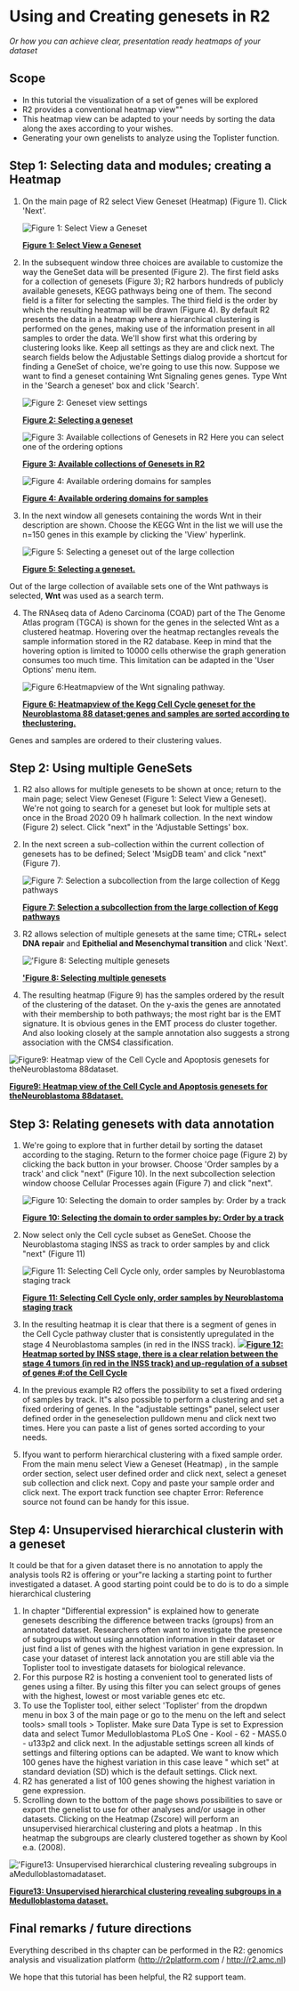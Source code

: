 <a id="using_and_creating_genesets"></a>

Using and Creating genesets in R2
===============================



*Or how you can achieve clear, presentation ready heatmaps of your
dataset*





Scope
-----

-   In this tutorial the visualization of a set of genes will be
    explored
-   R2 provides a conventional heatmap view""
-   This heatmap view can be adapted to your needs by sorting the data
    along the axes according to your wishes.
-   Generating your own genelists to analyze using the
    Toplister function.





Step 1: Selecting data and modules; creating a Heatmap
---------------

1.  On the main page of R2 select View Geneset (Heatmap) (Figure 1).
    Click 'Next'.
    
	![](_static/images/Usinggenesets/UsingGenesets_Selectv1.png "Figure    1: Select View a    Geneset")
	
	[**Figure    1: Select View a    Geneset**](_static/images/UsingGenesets/UsingGenesets_Select.png)
	
2.  In the subsequent window three choices are available to customize
    the way the GeneSet data will be presented (Figure 2). The first
    field asks for a collection of genesets (Figure 3); R2 harbors
    hundreds of publicly available genesets, KEGG pathways being one
    of them. The second field is a filter for selecting the samples. The
    third field is the order by which the resulting heatmap will be
    drawn (Figure 4). By default R2 presents the data in a heatmap where
    a hierarchical clustering is performed on the genes, making use of
    the information present in all samples to order the data. We'll show
    first what this ordering by clustering looks like. Keep all settings
    as they are and click next. The search fields below the Adjustable
    Settings dialog provide a shortcut for finding a GeneSet of choice,
    we're going to use this now. Suppose we want to find a geneset
    containing Wnt Signaling genes genes. Type Wnt in the 'Search a
    geneset' box and click 'Search'.

	![](_static/images/Usinggenesets/UsingGenesets_Settingsv1.png "Figure 2: Geneset view settings")
	
	[**Figure  2: Selecting a geneset**](_static/images/UsinggenesetsUsingGenesets_Settingsv1.png)

	![](_static/images/Usinggenesets/UsingGenesets_Collectionsv1.png "Figure    3: Available collections of Genesets in    R2")
	Here you can select one of the ordering options

	[**Figure    3: Available collections of Genesets in    R2**](_static/images/Usinggenesets/UsingGenesets_Collectionsv1.png)
	
	![](_static/images/Usinggenesets/UsingGenesets_Ordering.png "Figure    4: Available ordering domains for    samples")
	
	[**Figure    4: Available ordering domains for    samples**](_static/images/Usinggenesets/UsingGenesets_Ordering.png)
	
3.  In the next window all genesets containing the words Wnt  in
    their description are shown. Choose the KEGG Wnt in the list we will use the n=150 genes in this example by clicking the 'View' hyperlink.
    
	![](_static/images/Usinggenesets/UsingGenesets_Selectingv1.png "Figure 5: Selecting a geneset out of the large collection")
	
	[**Figure    5: Selecting a geneset.**](_static/images/Usinggenesets/UsingGenesets_Selecting.png)
   
Out of the large collection of available sets one of the Wnt pathways is selected, **Wnt**  was used as a search term.
	
4.  The RNAseq data of Adeno Carcinoma (COAD) part of the The Genome Atlas program (TGCA)  is shown for
    the genes in the selected Wnt as a clustered heatmap. Hovering over
    the heatmap rectangles reveals the sample information stored in the
    R2 database. Keep in mind that the hovering option is limited to
    10000 cells otherwise the graph generation consumes too much time.
    This limitation can be adapted in the 'User Options' menu item.

    ![](_static/images/Usinggenesets/UsingGenesets_Heatmapv1.png "Figure 6:Heatmapview of the Wnt signaling pathway.")
	
    [**Figure 6: Heatmapview of the Kegg Cell Cycle geneset for the Neuroblastoma 88 dataset;genes and samples are sorted according to theclustering.**](_static/images//Usinggenesets/UsingGenesets_Heatmapv1.png)
	

Genes and samples are ordered to their clustering values.


Step 2: Using multiple GeneSets
---------------

1.  R2 also allows for multiple genesets to be shown at once; return to
    the main page; select View Geneset (Figure 1: Select View
    a Geneset). We're not going to search for a geneset but look for
    multiple sets at once in the Broad 2020 09 h hallmark collection. In the next window
    (Figure 2) select. Click "next" in the
    'Adjustable Settings' box.
2.  In the next screen a sub-collection within the current collection of
    genesets has to be defined; Select 'MsigDB team' and click
    "next" (Figure 7).
    
	![](_static/images/Usinggenesets/UsingGenesets_Subcollectionv1.png "Figure    7: Selection a subcollection from the large collection of Kegg    pathways")
	
	[**Figure    7: Selection a subcollection from the large collection of Kegg    pathways**](_static/images//Usinggenesets/UsingGenesets_Subcollection.png)
	
3.  R2 allows selection of multiple genesets at the same time; CTRL+
    select **DNA repair**  and **Epithelial and Mesenchymal transition**  and click 'Next'.

	![](_static/images/Usinggenesets/UsingGenesets_Doubleselectv1.png "'Figure    8: Selecting multiple    genesets")
	
	[**'Figure    8: Selecting multiple    genesets**](_static/images//Usinggenesets/UsingGenesets_Doubleselect.png)
	
4.  The resulting heatmap (Figure 9) has the samples ordered by the
    result of the clustering of the dataset. On the y-axis the genes are
    annotated with their membership to both pathways; the most right bar is
    the EMT signature. It is obvious genes in the EMT process do cluster together. And also looking closely at the sample annotation also suggests a strong association with the CMS4 classification.


![](_static/images/Usinggenesets//UsingGenesets_Heatmap3.png "Figure9: Heatmap view of the Cell Cycle and Apoptosis genesets for theNeuroblastoma 88dataset.")
	
[**Figure9: Heatmap view of the Cell Cycle and Apoptosis genesets for theNeuroblastoma 88dataset.**](_static/images/UsingGenesets_Heatmap2.png)
	





Step 3: Relating genesets with data annotation
---------------

1.  We're going to explore that in further detail by sorting the dataset
    according to the staging. Return to the former choice page
    (Figure 2) by clicking the back button in your browser. Choose
    'Order samples by a track' and click "next" (Figure 10). In the next
    subcollection selection window choose Cellular Processes again
    (Figure 7) and click "next".
    
	![](_static/images/Usinggenesets/UsingGenesets_SelectDomain.png "Figure    10: Selecting the domain to order samples by: Order by a    track")
	
	[**Figure    10: Selecting the domain to order samples by: Order by a    track**](_static/images/Usinggenesets/UsingGenesets_SelectDomain.png)
	
2.  Now select only the Cell cycle subset as GeneSet. Choose the
    Neuroblastoma staging INSS as track to order samples by and click
    "next" (Figure 11)
    
	![](_static/images/Usinggenesets/UsingGenesets_CellCycle.png "Figure    11: Selecting Cell Cycle only, order samples by Neuroblastoma    staging    track")
	
	[**Figure    11: Selecting Cell Cycle only, order samples by Neuroblastoma    staging    track**](_static/images/Usinggenesets/UsingGenesets_CellCycle.png)
	
3.  In the resulting heatmap it is clear that there is a segment of
    genes in the Cell Cycle pathway cluster that is consistently
    upregulated in the stage 4 Neuroblastoma samples (in red in the
    INSS track).
    [![](_static/images/Usinggenesets/UsingGenesets_HeatmapSorted.png)**Figure
    12: Heatmap sorted by INSS stage, there is a clear relation between
    the stage 4 tumors (in red in the INSS track) and up-regulation of a
    subset of genes \#:of the Cell
    Cycle**](_static/images/UsingGenesets%20HeatmapSorted.png)
4.  In the previous example R2 offers the possibility to set a fixed
    ordering of samples by track. It"s also possible to perform a
    clustering and set a fixed ordering of genes. In the "adjustable
    settings" panel, select user defined order in the geneselection
    pulldown menu and click next two times. Here you can paste a list of
    genes sorted according to your needs.
5.  Ifyou want to perform hierarchical clustering with a fixed
    sample order. From the main menu select View a Geneset (Heatmap) ,
    in the sample order section, select user defined order and click
    next, select a geneset sub collection and click next. Copy and paste
    your sample order and click next. The export track function see
    chapter Error: Reference source not found can be handy for
    this issue.





Step 4: Unsupervised hierarchical clusterin with a geneset
---------------



It could be that for a given dataset there is no annotation to apply the
analysis tools R2 is offering or your"re lacking a starting point to
further investigated a dataset. A good starting point could be to do is
to do a simple hierarchical clustering



1.  In chapter "Differential expression" is explained how to
    generate genesets describing the difference between tracks (groups)
    from an annotated dataset. Researchers often want to investigate the
    presence of subgroups without using annotation information in their
    dataset or just find a list of genes with the highest variation in
    gene expression. In case your dataset of interest lack annotation
    you are still able via the Toplister tool to investigate datasets
    for biological relevance.
2.  For this purpose R2 is hosting a convenient tool to generated lists
    of genes using a filter. By using this filter you can select groups
    of genes with the highest, lowest or most variable genes etc etc.
3.  To use the Toplister tool, either select 'Toplister' from the dropdwn menu 
    in box 3 of the main page or go to the menu on the left and select
    tools> small tools > Toplister. Make sure Data Type is set to
    Expression data and select Tumor Medulloblastoma PLoS One - Kool -
    62 - MAS5.0 - u133p2 and click next. In the adjustable settings
    screen all kinds of settings and filtering options can be adapted.
    We want to know which 100 genes have the highest variation in this
    case leave " which set" at standard deviation (SD) which is the
    default settings. Click next.
4.  R2 has generated a list of 100 genes showing the highest variation
    in gene expression.
5.  Scrolling down to the bottom of the page shows possibilities to save
    or export the genelist to use for other analyses and/or usage in
    other datasets. Clicking on the Heatmap (Zscore) will perform an
    unsupervised hierarchical clustering and plots a heatmap . In this
    heatmap the subgroups are clearly clustered together as shown by
    Kool e.a. (2008).


![](_static/images/Usinggenesets/UsingGenesets_Unsupervised.png "'Figure13: Unsupervised hierarchical clustering revealing subgroups in aMedulloblastomadataset.")
	
[**Figure13: Unsupervised hierarchical clustering revealing subgroups in a Medulloblastoma dataset.**](_static/images/UsingGenesets_Unsupervised.png)
	



Final remarks / future directions
---------------------------------


Everything described in ths chapter can be performed in the R2: genomics analysis and visualization platform (http://r2platform.com / http://r2.amc.nl) 


We hope that this tutorial has been helpful, the R2 support team.



